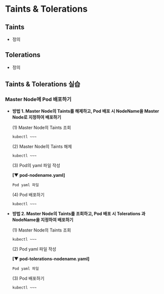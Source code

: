 # Taints & Tolerations

## Taints
- 정의


## Tolerations
- 정의


## Taints & Tolerations 실습
  ### Master Node에 Pod 배포하기
   - **방법 1. Master Node의 Taints를 해제하고, Pod 배포 시 NodeName을 Master Node로 지정하여 배포하기**  
   
      (1) Master Node의 Taints 조회  
      ```
      kubectl ~~~
      ```
      
      (2) Master Node의 Taints 해제
      ```
      kubectl ~~~
      ```
      
      (3) Pod의 yaml 파일 작성  
      
      **[▼ pod-nodename.yaml]**
      ```
      Pod yaml 파일
      ```
      
      (4) Pod 배포하기
      ```
      kubectl ~~~
      ```  
      
       
   - **방법 2. Master Node의 Taints를 조회하고, Pod 배포 시 Tolerations 과 NodeName을 지정하여 배포하기**  
   
      (1) Master Node의 Taints 조회  
      ```
      kubectl ~~~
      ```
      
      (2) Pod yaml 파일 작성  
      
      **[▼ pod-tolerations-nodename.yaml]**
      ```
      Pod yaml 파일
      ```
      
      (3) Pod 배포하기
      ```
      kubectl ~~~
      ```
    
    
    
